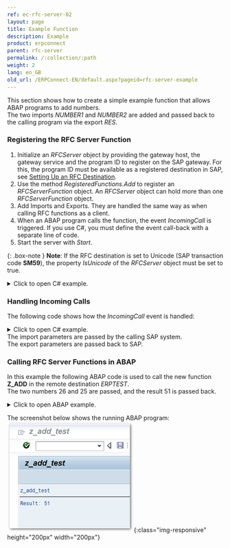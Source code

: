```yaml
---
ref: ec-rfc-server-02
layout: page
title: Example Function
description: Example
product: erpconnect
parent: rfc-server
permalink: /:collection/:path
weight: 2
lang: en_GB
old_url: /ERPConnect-EN/default.aspx?pageid=rfc-server-example
---
```


This section shows how to create a simple example function that allows ABAP programs to add numbers.<br>
The two imports *NUMBER1* and *NUMBER2* are added and passed back to the calling program via the export *RES*.  

### Registering the RFC Server Function

1. Initialize an *RFCServer* object by providing the gateway host, the gateway service and the program ID to register on the SAP gateway.
For this, the program ID must be available as a registered destination in SAP, see [Setting Up an RFC Destination](./maintaining-rfc-destinations). 
2. Use the method *RegisteredFunctions.Add* to register an *RFCServerFunction* object.
An *RFCServer* object can hold more than one *RFCServerFunction* object.  
3. Add Imports and Exports. They are handled the same way as when calling RFC functions as a client. 
4. When an ABAP program calls the function, the event *IncomingCall* is triggered. 
If you use C#, you must define the event call-back with a separate line of code.  
5. Start the server with *Start*.

{: .box-note }
**Note**: If the RFC destination is set to Unicode (SAP transaction code **SM59**), the property *IsUnicode* of the *RFCServer* object must be set to true.

<details>
<summary>Click to open C# example.</summary>
{% highlight csharp %}
using ERPConnect; 
  
static void Main(string[] args) 
{ 
   RFCServer s = new RFCServer();
   s.GatewayHost = "hamlet"; 
   s.GatewayService = "sapgw11"; 
   s.ProgramID = "ERPTEST"; 
   s.IncomingCall+=new ERPConnect.RFCServer.OnIncomingCall(s_IncomingCall); 
   RFCServerFunction f = s.RegisteredFunctions.Add("Z_ADD"); 
   f.Imports.Add("NUMBER1",RFCTYPE.INT); 
   f.Imports.Add("NUMBER2",RFCTYPE.INT); 
   f.Exports.Add("RES",RFCTYPE.INT); 
  
   s.Start(); 
  
   Console.Write( "Server is running. Press any key to exit."); 
   Console.ReadLine(); 
}
{% endhighlight %}
</details>

<!---
<details>
<summary>Click to open VB example.</summary>
{% highlight visualbasic %}
Imports ERPConnect 
  
Module Module1 
   Dim WithEvents s As New RFCServer 
  
   Sub Main() 
      ' define server object 
      s.GatewayHost = "hamlet" 
      s.GatewayService = "sapgw11" 
      s.ProgramID = "ERPTEST" 
  
      ' define registered function 
      Dim f As RFCServerFunction f = s.RegisteredFunctions.Add("Z_ADD") 
      f.Imports.Add("NUMBER1", RFCTYPE.INT) 
      f.Imports.Add("NUMBER2", RFCTYPE.INT) 
      f.Exports.Add("RES", RFCTYPE.INT) 
        
      ' start server s.Start() 
  
      Console.Write( _ "Server has started. Please press any key to stop.") 
      Console.ReadLine() 
   End Sub
{% endhighlight %}
</details>  
  -->
  
### Handling Incoming Calls
 
The following code shows how the *IncomingCall* event is handled:

<details>
<summary>Click to open C# example.</summary>
{% highlight csharp %}
private static void s_IncomingCall(RFCServer Sender, RFCServerFunction CalledFunction) 
{ 
   if (CalledFunction.FunctionName=="Z_ADD") 
   { 
      Int32 i1 = (Int32)CalledFunction.Imports["NUMBER1"].ParamValue; 
      Int32 i2 = (Int32)CalledFunction.Imports["NUMBER2"].ParamValue; 
      Int32 erg = i1 + i2; 
      CalledFunction.Exports["RES"].ParamValue = erg; 
      Console.WriteLine("Incoming Call"); 
   } 
   Else 
      throw new ERPConnect.ERPException("Function unknown"); 
}
{% endhighlight %}
</details>
<!---
<details>
<summary>Click to open VB example.</summary>
{% highlight visualbasic %}
Private Sub s_IncomingCall( ByVal Sender As _
   ERPConnect.RFCServer, _ 
   ByVal CalledFunction As ERPConnect.RFCServerFunction) _ 
   Handles s.IncomingCall 
  
      Dim i1 As Int32 
      i1 = CalledFunction.Imports("NUMBER1").ParamValue 
      Dim i2 As Int32 
      i2 = CalledFunction.Imports("NUMBER2").ParamValue 
      Dim res As Int32 
      res = i1 + i2 
      CalledFunction.Exports("RES").ParamValue = res 
      Console.WriteLine("Incoming Call") 
End Sub
{% endhighlight %}
</details>    
  -->
The import parameters are passed by the calling SAP system. <br>
The export parameters are passed back to SAP.<br>

### Calling RFC Server Functions in ABAP
In this example the following ABAP code is used to call the new function **Z_ADD** in the remote destination *ERPTEST*. <br>
The two numbers 26 and 25 are passed, and the result 51 is passed back. 

<details>
<summary>Click to open ABAP example.</summary>
{% highlight abap %}
REPORT z_add_test 
. 
  
DATA result TYPE i.
CALL FUNCTION 'Z_ADD' DESTINATION 'ERPTEST' 
   EXPORTING 
      number1 = 26 
      number2 = 25 
   IMPORTING 
      res = result. 
   WRITE: / 'Result: ', result.  
{% endhighlight %}
</details>

The screenshot below shows the running ABAP program:<br>
![RFCServer-Console](/img/content/RFCServer-Console.png){:class="img-responsive" height="200px" width="200px"}  
